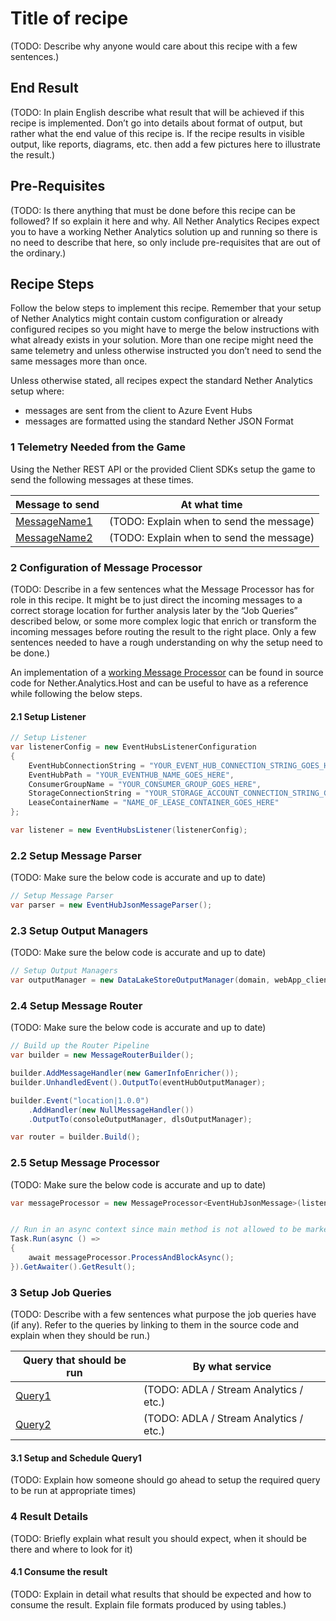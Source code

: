 # Title of recipe

(TODO: Describe why anyone would care about this recipe with a few sentences.)

## End Result

(TODO: In plain English describe what result that will be achieved if this recipe is implemented. Don’t go into details about format of output, but rather what the end value of this recipe is. If the recipe results in visible output, like reports, diagrams, etc. then add a few pictures here to illustrate the result.)

## Pre-Requisites

(TODO: Is there anything that must be done before this recipe can be followed? If so explain it here and why. All Nether Analytics Recipes expect you to have a working Nether Analytics solution up and running so there is no need to describe that here, so only include pre-requisites that are out of the ordinary.)

## Recipe Steps

Follow the below steps to implement this recipe. Remember that your setup of Nether Analytics might contain custom configuration or already configured recipes so you might have to merge the below instructions with what already exists in your solution. More than one recipe might need the same telemetry and unless otherwise instructed you don’t need to send the same messages more than once.

Unless otherwise stated, all recipes expect the standard Nether Analytics setup where:
* messages are sent from the client to Azure Event Hubs
* messages are formatted using the standard Nether JSON Format

### 1 Telemetry Needed from the Game

Using the Nether REST API or the provided Client SDKs setup the game to send the following messages at these times.

| Message to send                    | At what time                              |
|------------------------------------|-------------------------------------------|
| [MessageName1](LinkToMsg1Doc)      | (TODO: Explain when to send the message)  |
| [MessageName2](LinkToMsg2Doc)      | (TODO: Explain when to send the message)  |


### 2 Configuration of Message Processor

(TODO: Describe in a few sentences what the Message Processor has for role in this recipe. It might be to just direct the incoming messages to a correct storage location for further analysis later by the “Job Queries” described below, or some more complex logic that enrich or transform the incoming messages before routing the result to the right place. Only a few sentences needed to have a rough understanding on why the setup need to be done.)

An implementation of a [working Message Processor]() can be found in source code for Nether.Analytics.Host and can be useful to have as a reference while following the below steps.

#### 2.1 Setup Listener


```cs
// Setup Listener
var listenerConfig = new EventHubsListenerConfiguration
{
    EventHubConnectionString = "YOUR_EVENT_HUB_CONNECTION_STRING_GOES_HERE",
    EventHubPath = "YOUR_EVENTHUB_NAME_GOES_HERE",
    ConsumerGroupName = "YOUR_CONSUMER_GROUP_GOES_HERE",
    StorageConnectionString = "YOUR_STORAGE_ACCOUNT_CONNECTION_STRING_GOES_HERE",
    LeaseContainerName = "NAME_OF_LEASE_CONTAINER_GOES_HERE"
};

var listener = new EventHubsListener(listenerConfig);
```

### 2.2 Setup Message Parser

(TODO: Make sure the below code is accurate and up to date)
```cs
// Setup Message Parser
var parser = new EventHubJsonMessageParser();
```

### 2.3 Setup Output Managers

(TODO: Make sure the below code is accurate and up to date)
```cs
// Setup Output Managers
var outputManager = new DataLakeStoreOutputManager(domain, webApp_clientId, clientSecret, subscriptionId, adlsAccountName);
```

### 2.4 Setup Message Router

(TODO: Make sure the below code is accurate and up to date)
```cs
// Build up the Router Pipeline
var builder = new MessageRouterBuilder();

builder.AddMessageHandler(new GamerInfoEnricher());
builder.UnhandledEvent().OutputTo(eventHubOutputManager);

builder.Event("location|1.0.0")
    .AddHandler(new NullMessageHandler())
    .OutputTo(consoleOutputManager, dlsOutputManager);

var router = builder.Build();
```

### 2.5 Setup Message Processor

(TODO: Make sure the below code is accurate and up to date)
```cs
var messageProcessor = new MessageProcessor<EventHubJsonMessage>(listener, parser, router);


// Run in an async context since main method is not allowed to be marked as async
Task.Run(async () =>
{
    await messageProcessor.ProcessAndBlockAsync();
}).GetAwaiter().GetResult();
```

### 3 Setup Job Queries

(TODO: Describe with a few sentences what purpose the job queries have (if any). Refer to the queries by linking to them in the source code and explain when they should be run.)

| Query that should be run           | By what service                           |
|------------------------------------|-------------------------------------------|
| [Query1](LinkToQuery1)             | (TODO: ADLA / Stream Analytics / etc.)    |
| [Query2](LinkToQuery2)             | (TODO: ADLA / Stream Analytics / etc.)    |

#### 3.1 Setup and Schedule Query1

(TODO: Explain how someone should go ahead to setup the required query to be run at appropriate times)

### 4 Result Details

(TODO: Briefly explain what result you should expect, when it should be there and where to look for it)

#### 4.1 Consume the result

(TODO: Explain in detail what results that should be expected and how to consume the result. Explain file formats produced by using tables.)
